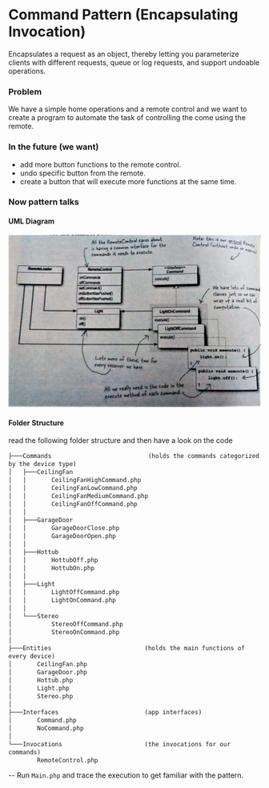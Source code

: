 # Command Pattern (Encapsulating Invocation)
Encapsulates a request as an object, thereby letting you parameterize clients with different requests, queue or log requests, and support undoable operations.

### Problem
We have a simple home operations and a remote control and we want to create a program to automate the task of controlling the come using the remote. 

### In the future (we want)
- add more button functions to the remote control.
- undo specific button from the remote.
- create a button that will execute more functions at the same time.

### Now pattern talks

#### UML Diagram
![Command Pattern](https://github.com/aa-ahmed-aa/Design_Pattern/blob/master/Command%20pattern/UML.jpg)
#### Folder Structure
read the following folder structure and then have a look on the code
```
├───Commands                           (holds the commands categorized by the device type)
│   ├───CeilingFan
│   │       CeilingFanHighCommand.php
│   │       CeilingFanLowCommand.php
│   │       CeilingFanMediumCommand.php
│   │       CeilingFanOffCommand.php
│   │
│   ├───GarageDoor
│   │       GarageDoorClose.php
│   │       GarageDoorOpen.php
│   │
│   ├───Hottub
│   │       HottubOff.php
│   │       HottubOn.php
│   │
│   ├───Light
│   │       LightOffCommand.php
│   │       LightOnCommand.php
│   │
│   └───Stereo
│           StereoOffCommand.php
│           StereoOnCommand.php
│
├───Entities                          (holds the main functions of every device)
│       CeilingFan.php
│       GarageDoor.php
│       Hottub.php
│       Light.php
│       Stereo.php
│
├───Interfaces                        (app interfaces)
│       Command.php
│       NoCommand.php
│
└───Invocations                       (the invocations for our commands)
        RemoteControl.php

```

-- Run `Main.php` and trace the execution to get familiar with the pattern.